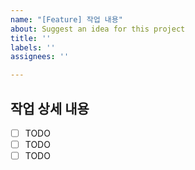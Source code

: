 ```yaml
---
name: "[Feature] 작업 내용"
about: Suggest an idea for this project
title: ''
labels: ''
assignees: ''

---
```


## 작업 상세 내용

- [ ] TODO
- [ ] TODO
- [ ] TODO

